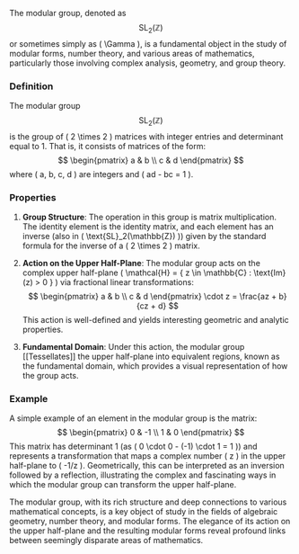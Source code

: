 The modular group, denoted as $$\text{SL}_2(\mathbb{Z})$$ or sometimes simply as \( \Gamma \), is a fundamental object in the study of modular forms, number theory, and various areas of mathematics, particularly those involving complex analysis, geometry, and group theory.

### Definition

The modular group $$ \text{SL}_2(\mathbb{Z}) $$is the group of \( 2 \times 2 \) matrices with integer entries and determinant equal to 1. That is, it consists of matrices of the form:
$$
\begin{pmatrix}
a & b \\
c & d
\end{pmatrix}
$$
where \( a, b, c, d \) are integers and \( ad - bc = 1 \).

### Properties

1. **Group Structure**: The operation in this group is matrix multiplication. The identity element is the identity matrix, and each element has an inverse (also in \( \text{SL}_2(\mathbb{Z}) \)) given by the standard formula for the inverse of a \( 2 \times 2 \) matrix.

2. **Action on the Upper Half-Plane**: The modular group acts on the complex upper half-plane \( \mathcal{H} = \{ z \in \mathbb{C} : \text{Im}(z) > 0 \} \) via fractional linear transformations:
   $$
   \begin{pmatrix}
   a & b \\
   c & d
   \end{pmatrix} \cdot z = \frac{az + b}{cz + d}
   $$
   This action is well-defined and yields interesting geometric and analytic properties.

3. **Fundamental Domain**: Under this action, the modular group [[Tessellates]] the upper half-plane into equivalent regions, known as the fundamental domain, which provides a visual representation of how the group acts.

### Example

A simple example of an element in the modular group is the matrix:
$$
\begin{pmatrix}
0 & -1 \\
1 & 0
\end{pmatrix}
$$
This matrix has determinant 1 (as \( 0 \cdot 0 - (-1) \cdot 1 = 1 \)) and represents a transformation that maps a complex number \( z \) in the upper half-plane to \( -1/z \). Geometrically, this can be interpreted as an inversion followed by a reflection, illustrating the complex and fascinating ways in which the modular group can transform the upper half-plane.

The modular group, with its rich structure and deep connections to various mathematical concepts, is a key object of study in the fields of algebraic geometry, number theory, and modular forms. The elegance of its action on the upper half-plane and the resulting modular forms reveal profound links between seemingly disparate areas of mathematics.